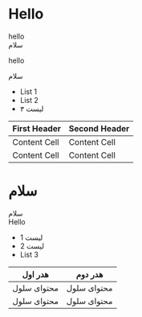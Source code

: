 # Hello
hello  
سلام

hello


سلام

- List 1
- List 2
- لیست ۳


| First Header  | Second Header |
| ------------- | ------------- |
| Content Cell  | Content Cell  |
| Content Cell  | Content Cell  |

# سلام
سلام  
Hello  


- لیست 1
- لیست 2
- List 3



| هدر اول  | هدر دوم |
| ------------- | ------------- |
| محتوای سلول  | محتوای سلول  |
| محتوای سلول  | محتوای سلول  |
